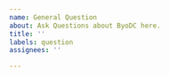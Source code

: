 ```yaml
---
name: General Question
about: Ask Questions about ByoDC here.
title: ''
labels: question
assignees: ''

---
```



